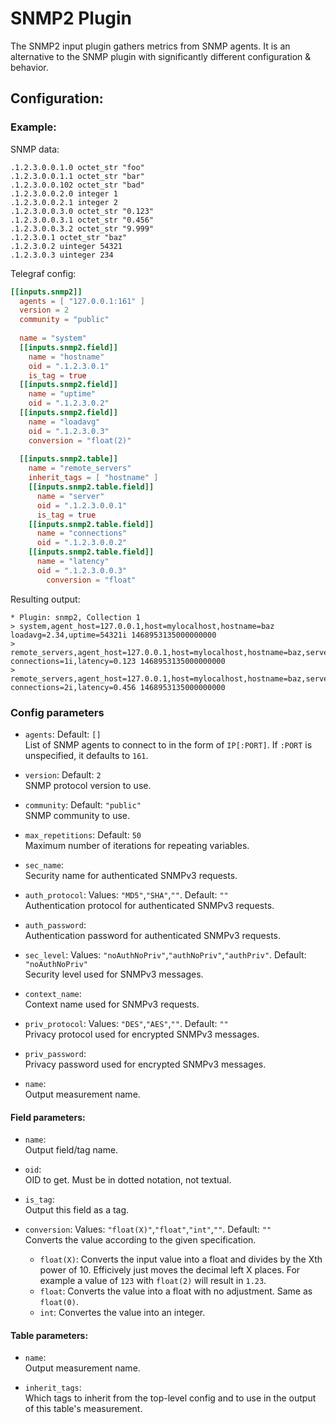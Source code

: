 # SNMP2 Plugin

The SNMP2 input plugin gathers metrics from SNMP agents.
It is an alternative to the SNMP plugin with significantly different configuration & behavior.

## Configuration:

### Example:

SNMP data:
```
.1.2.3.0.0.1.0 octet_str "foo"
.1.2.3.0.0.1.1 octet_str "bar"
.1.2.3.0.0.102 octet_str "bad"
.1.2.3.0.0.2.0 integer 1
.1.2.3.0.0.2.1 integer 2
.1.2.3.0.0.3.0 octet_str "0.123"
.1.2.3.0.0.3.1 octet_str "0.456"
.1.2.3.0.0.3.2 octet_str "9.999"
.1.2.3.0.1 octet_str "baz"
.1.2.3.0.2 uinteger 54321
.1.2.3.0.3 uinteger 234
```

Telegraf config:
```toml
[[inputs.snmp2]]
  agents = [ "127.0.0.1:161" ]
  version = 2
  community = "public"
  
  name = "system"
  [[inputs.snmp2.field]]
    name = "hostname"
    oid = ".1.2.3.0.1"
    is_tag = true
  [[inputs.snmp2.field]]
    name = "uptime"
    oid = ".1.2.3.0.2"
  [[inputs.snmp2.field]]
    name = "loadavg"
    oid = ".1.2.3.0.3"
  	conversion = "float(2)"
  
  [[inputs.snmp2.table]]
    name = "remote_servers"
    inherit_tags = [ "hostname" ]
    [[inputs.snmp2.table.field]]
      name = "server"
      oid = ".1.2.3.0.0.1"
      is_tag = true
    [[inputs.snmp2.table.field]]
      name = "connections"
      oid = ".1.2.3.0.0.2"
    [[inputs.snmp2.table.field]]
      name = "latency"
      oid = ".1.2.3.0.0.3"
  		conversion = "float"
```

Resulting output:
```
* Plugin: snmp2, Collection 1
> system,agent_host=127.0.0.1,host=mylocalhost,hostname=baz loadavg=2.34,uptime=54321i 1468953135000000000
> remote_servers,agent_host=127.0.0.1,host=mylocalhost,hostname=baz,server=foo connections=1i,latency=0.123 1468953135000000000
> remote_servers,agent_host=127.0.0.1,host=mylocalhost,hostname=baz,server=bar connections=2i,latency=0.456 1468953135000000000
```

### Config parameters

* `agents`: Default: `[]`  
List of SNMP agents to connect to in the form of `IP[:PORT]`. If `:PORT` is unspecified, it defaults to `161`.

* `version`: Default: `2`  
SNMP protocol version to use.

* `community`: Default: `"public"`  
SNMP community to use.

* `max_repetitions`: Default: `50`  
Maximum number of iterations for repeating variables.

* `sec_name`:  
Security name for authenticated SNMPv3 requests.

* `auth_protocol`: Values: `"MD5"`,`"SHA"`,`""`. Default: `""`  
Authentication protocol for authenticated SNMPv3 requests.

* `auth_password`:  
Authentication password for authenticated SNMPv3 requests.

* `sec_level`: Values: `"noAuthNoPriv"`,`"authNoPriv"`,`"authPriv"`. Default: `"noAuthNoPriv"`  
Security level used for SNMPv3 messages.

* `context_name`:  
Context name used for SNMPv3 requests.

* `priv_protocol`: Values: `"DES"`,`"AES"`,`""`. Default: `""`  
Privacy protocol used for encrypted SNMPv3 messages.

* `priv_password`:  
Privacy password used for encrypted SNMPv3 messages.


* `name`:  
Output measurement name.

#### Field parameters:
* `name`:  
Output field/tag name.

* `oid`:  
OID to get. Must be in dotted notation, not textual.

* `is_tag`:  
Output this field as a tag.

* `conversion`: Values: `"float(X)"`,`"float"`,`"int"`,`""`. Default: `""`  
Converts the value according to the given specification.

    - `float(X)`: Converts the input value into a float and divides by the Xth power of 10. Efficively just moves the decimal left X places. For example a value of `123` with `float(2)` will result in `1.23`.
    - `float`: Converts the value into a float with no adjustment. Same as `float(0)`.
    - `int`: Convertes the value into an integer.

#### Table parameters:
* `name`:  
Output measurement name.

* `inherit_tags`:  
Which tags to inherit from the top-level config and to use in the output of this table's measurement.
